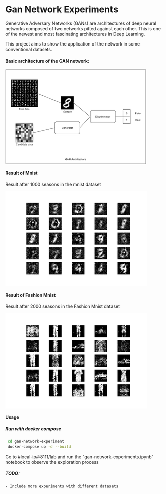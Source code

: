 # Gan Network Experiments

Generative Adversary Networks (GANs) are architectures of deep neural networks composed of two networks pitted against each other. This is one of the newest and most fascinating architectures in Deep Learning. 

This project aims to show the application of the network in some conventional datasets.

#### Basic architecture of the GAN network:

<img align="center" alt="arch" src="https://raw.githubusercontent.com/macio-matheus/gan-network-experiment/master/docs/network-gan.png" data-canonical-src="https://raw.githubusercontent.com/macio-matheus/gan-network-experiment/master/docs/network-gan.png" height="300" />

#### Result of Mnist

Result after 1000 seasons in the mnist dataset

<img align="center" alt="mnist" src="https://raw.githubusercontent.com/macio-matheus/gan-network-experiment/master/docs/mnist.png" data-canonical-src="https://raw.githubusercontent.com/macio-matheus/gan-network-experiment/master/docs/mnist.png"  height="300" />

#### Result of Fashion Mnist

Result after 2000 seasons in the Fashion Mnist dataset

<img align="center" alt="fashion mnist" src="https://raw.githubusercontent.com/macio-matheus/gan-network-experiment/master/docs/fashion_mnist.png" data-canonical-src="https://raw.githubusercontent.com/macio-matheus/gan-network-experiment/master/docs/fashion_mnist.png"  height="300" />

#### Usage

##### Run with docker compose

```sh
 cd gan-network-experiment
 docker-compose up -d --build
```

Go to #local-ip#:8111/lab and run the "gan-network-experiments.ipynb" notebook to observe the exploration process

##### TODO: 
    - Include more experiments with different datasets
